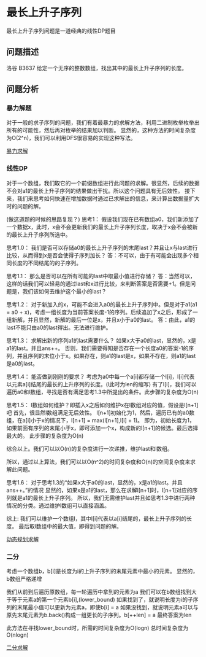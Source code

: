 # 最长上升子序列

最长上升子序列问题是一道经典的线性DP题目

## 问题描述

洛谷 B3637
给定一个无序的整数数组，找出其中的最长上升子序列的长度。

## 问题分析

### 暴力解题

对于一般的求子序列的问题，我们有着最暴力的求解方法，利用二进制枚举枚举出所有的可能性，然后再对枚举的结果加以判断。
显然的，这种方法的时间复杂度为O(2^n)，我们可以利用DFS很容易的实现这种写法。

[暴力求解](./最长上升子序列_0.cpp)

### 线性DP

对于一个数组，我们取它的一个前缀数组进行此问题的求解。很显然，后续的数据不会对a1的最长上升子序列的结果做出干扰。所以这个问题具有无后效性。
接下来，我们来思考如何快速在增加数据时通过已求解出的信息，来计算出数据量扩大时的问题的解。

(做这道题的时候的思路复现？)
思考1：
假设我们现在已有数组a0，我们新添加了一个数据x，此时，x会不会更新我们的最长上升子序列长度，取决于x会不会被新的最长上升子序列所选中。

思考1.0：
我们是否可以存储a0的最长上升子序列的末尾last？并且让x与last进行比较，从而得到x是否会使得子序列加长？
答：不可以，由于有可能会出现多个相同长度的不同结尾的的子序列。

思考1.1：
那么是否可以在所有可能的last中取最小值进行存储？
答：当然可以，这样的话我们可以轻易的通过last和x进行比较，来判断答案是否需要+1。但是问题是，我们该如何去维护这个最小的last？

思考1.2：
对于新加入的x，可能不会进入a0的最长上升子序列中。但是对于a1(a1 = a0 + x)，考虑一组长度为当前答案长度-1的序列。后续追加了x之后，形成了一组新解，并且显然，新解的最后一位是x，并且x小于a0的last。
答：由此，a1的last不能只由a0的last得出。无法进行维护。

思考1.3：
求解出新的序列a1的last需要什么？
如果x大于a0的last，显然的，x是a1的last。并且ans++。
否则，我们需要得知是否存在一个长度a0的答案-1的序列，并且序列的末位小于x。如果存在，则a1的last是x，如果不存在，则a1的last是a0的last。

思考1.4：
能否做到刚刚的要求？
考虑为a0中每一个a[i]都存储一个l[i]，l[i]代表以元素a[i]结尾的最长的上升序列的长度。(l此时为len的缩写)
有了l[i]，我们可以遍历a0和l数组，寻找是否有满足思考1.3中所提出的条件。此步骤的复杂度为O(n)

思考1.5：
l数组如何维护？即插入x之后如何维护x在l数组对应的值，假设是l[n+1]吧
首先，很显然l数组满足无后效性。
l[n+1]初始化为1，然后，遍历已有的a0数组，在a[i]小于x的情况下，l[n+1] = max(l[n+1],l[i] + 1)。
即为，初始长度为1，如果前面有序列的末尾小于x，即可添加一个x，构成新的l[n+1]的候选。最后选择最大的。
此步骤的复杂度为O(n)

综合以上。我们可以以O(n)的复杂度进行一次递推，维护last和l数组。

所以，通过以上算法，我们可以以O(n^2)的时间复杂度和O(n)的空间复杂度来求解此问题。

思考1.6：
对于思考1.3的“如果x大于a0的last，显然的，x是a1的last。并且ans++。”的情况
显然的，如果x是a1的last，那么在求解l[n+1]时，l[n+1]对应的序列就是a1的最长上升子序列。
所以，我们无需维护last并且如思考1.3中进行两种情况的分类。通过维护l数组可以直接涵盖。

综上:
我们可以维护一个数组l，其中l[i]代表以a[i]结尾的，最长上升子序列的长度。
最后取l数组中的最大值，即得到问题的解。

[动态规划求解](./最长上升子序列_1.cpp)

### 二分

考虑一个数组b，b[i]是长度为i的上升子序列的末尾元素中最小的元素。
显然的，b数组严格递增

我们从前到后遍历原数组，每一轮遍历中拿到的元素为a
我们可以在b数组找到大于等于元素a的第一个元素b[i],(lower_bound)
如果找到了，就说明长度为i的子序列的末尾最小值可以更新为元素a，即使b[i] = a
如果没找到，就说明元素a可以与原先末尾元素为b.back()构成一组更长的子序列。b[++len] = a
最终答案为len

此方法在寻找lower_bound时，所需的时间复杂度为O(logn)
总时间复杂度为O(nlogn)

[二分求解](./最长上升子序列_2.cpp)
